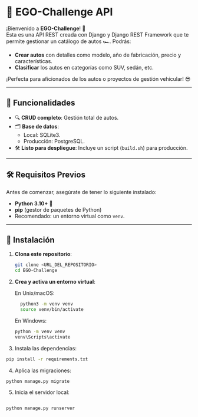 # 🚗 EGO-Challenge API  

¡Bienvenido a **EGO-Challenge**! 🎉  
Esta es una API REST creada con Django y Django REST Framework que te permite gestionar un catálogo de autos 🏎️. Podrás:  
- **Crear autos** con detalles como modelo, año de fabricación, precio y características.  
- **Clasificar** los autos en categorías como SUV, sedán, etc.  

¡Perfecta para aficionados de los autos o proyectos de gestión vehicular! 😎  

---

## 🌟 Funcionalidades  
- 🔍 **CRUD completo**: Gestión total de autos.  
- 🗂️ **Base de datos**:  
  - Local: SQLite3.  
  - Producción: PostgreSQL.  
- 🛠️ **Listo para despliegue**: Incluye un script (`build.sh`) para producción.  

---

## 🛠️ Requisitos Previos  
Antes de comenzar, asegúrate de tener lo siguiente instalado:  
- **Python 3.10+** 🐍  
- **pip** (gestor de paquetes de Python)  
- Recomendado: un entorno virtual como `venv`.  

---

## 🚀 Instalación  

1. **Clona este repositorio**:  
   ```bash
   git clone <URL_DEL_REPOSITORIO>
   cd EGO-Challenge
2. **Crea y activa un entorno virtual**:
   
   En Unix/macOS:
     ```bash
       python3 -m venv venv  
       source venv/bin/activate
     ```
     En Windows:
   ```bash
   python -m venv venv  
   venv\Scripts\activate
   ```
3. Instala las dependencias:
  ```bash
  pip install -r requirements.txt  
  ```
4. Aplica las migraciones:

  ```bash
  python manage.py migrate  
  ```
5. Inicia el servidor local:
  ```bash

  python manage.py runserver  

  ```
